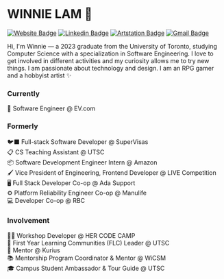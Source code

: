 # WINNIE LAM 🌻
[![Website Badge](https://img.shields.io/badge/-Website-black?style=flat&logo=github&logoColor=white&link=https://winnllam.github.io/)](https://winnllam.github.io)
[![Linkedin Badge](https://img.shields.io/badge/-LinkedIn-blue?style=flat&logo=Linkedin&logoColor=white&link=https://www.linkedin.com/in/winnllam/)](https://www.linkedin.com/in/winnllam/)
[![Artstation Badge](https://img.shields.io/badge/-Artstation-darkblue?style=flat&logo=Artstation&logoColor=white&link=https://llunamous.artstation.com/)](https://llunamous.artstation.com/)
[![Gmail Badge](https://img.shields.io/badge/-Gmail-red?style=flat&logo=Gmail&logoColor=white&link=mailto:winnie.lam540@gmail.com)](mailto:winnie.lam540@gmail.com)

Hi, I'm Winnie — a 2023 graduate from the University of Toronto, studying Computer Science with a specialization in Software Engineering. I love to get involved in different activities and my curiosity allows me to try new things. I am passionate about technology and design. I am an RPG gamer and a hobbyist artist ✨

### Currently
🚙 Software Engineer @ EV.com

### Formerly
🐦‍⬛ Full-stack Software Developer @ SuperVisas <br />
📋 CS Teaching Assistant @ UTSC <br />
📦 Software Development Engineer Intern @ Amazon <br />
🖌️ Vice President of Engineering, Frontend Developer @ LIVE Competition <br />
🖥️ Full Stack Developer Co-op @ Ada Support <br />
⚙️ Platform Reliability Engineer Co-op @ Manulife <br />
💻 Developer Co-op @ RBC

### Involvement
🤵‍♀️ Workshop Developer @ HER CODE CAMP <br />
👭 First Year Learning Communities (FLC) Leader @ UTSC <br />
🙇‍ Mentor @ Kurius <br />
📚 Mentorship Program Coordinator & Mentor @ WiCSM <br />
🎓 Campus Student Ambassador & Tour Guide @ UTSC
